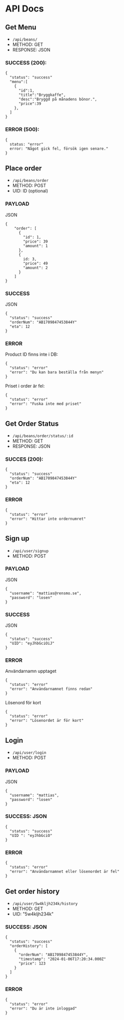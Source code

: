 # API Docs

## Get Menu

- `/api/beans/`
- METHOD: GET
- RESPONSE: JSON

### SUCCESS (200):

```
{
  "status": "success"
  "menu":[
    {
      "id":1,
      "title":"Bryggkaffe",
      "desc":"Bryggd på månadens bönor.",
      "price":39
    },
  ]
}
```

### ERROR (500):

```
{
  status: "error"
  error: "Något gick fel, försök igen senare."
}
```

## Place order

- `/api/beans/order`
- METHOD: POST
- UID: ID (optional)

### PAYLOAD

JSON

```
{
    "order": [
      {
        "id": 1,
        "price": 39
        "amount": 1
      },
      {
        id: 3,
        "price": 49
        "amount": 2
      }
    ]
}
```

### SUCCESS

JSON

```
{
  "status": "success"
  "orderNum": "AB1709847453844Y"
  "eta": 12
}
```

### ERROR

Product ID finns inte i DB:

```
{
  "status": "error"
  "error": "Du kan bara beställa från menyn"
}
```

Priset i order är fel:

```
{
  "status": "error"
  "error": "Fuska inte med priset"
}
```

## Get Order Status

- `/api/beans/order/status/:id`
- METHOD: GET
- RESPONSE: JSON

### SUCCES (200):

```
{
  "status": "success"
  "orderNum": "AB1709847453844Y"
  "eta": 12
}
```

### ERROR

```
{
  "status": "error"
  "error": "Hittar inte ordernumret"
}
```

## Sign up

- `/api/user/signup`
- METHOD: POST

### PAYLOAD

JSON

```
{
  "username": "mattias@rensmo.se",
  "password": "losen"
}
```

### SUCCESS

JSON

```
{
  "status": "success"
  "UID": "eyJhbGciOiJ"
}
```

### ERROR

Användarnamn upptaget

```
{
  "status": "error"
  "error": "Användarnamnet finns redan"
}
```

Lösenord för kort

```
{
  "status": "error"
  "error": "Lösenordet är för kort"
}
```

## Login

- `/api/user/login`
- METHOD: POST

### PAYLOAD

JSON

```
{
  "username": "mattias",
  "password": "losen"
}
```

### SUCCESS: JSON

```
{
  "status": "success"
  "UID ": "eyJhbGciO"
}
```

### ERROR

```
{
  "status": "error"
  "error": "Användarnamnet eller lösenordet är fel"
}
```

## Get order history

- `/api/user/5w4kljh234k/history`
- METHOD: GET
- UID: "5w4kljh234k"

### SUCCESS: JSON

```
{
  "status": "success"
  "orderHistory": [
    {
      "orderNum": "AB1709847453844Y",
      "timestamp": "2024-01-06T17:20:34.000Z"
      "price": 123
    }
  ]
}
```

### ERROR

```
{
  "status": "error"
  "error": "Du är inte inloggad"
}
```

<!--
## Check JWT

- `/api/user/status`
- METHOD: GET
- AUTH: JWT

### SUCCESS: JSON

```
{
  "status": "success"
}
```

### ERROR

```
{
  "status": "error"
  "error": "Token är inte giltig"
}
``` -->
